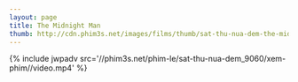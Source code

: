 ```yaml
---
layout: page
title: The Midnight Man
thumb: http://cdn.phim3s.net/images/films/thumb/sat-thu-nua-dem-the-midnight-man-2016.jpg
---
```

{% include jwpadv src='//phim3s.net/phim-le/sat-thu-nua-dem_9060/xem-phim//video.mp4' %}